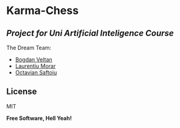 # Karma-Chess
## _Project for Uni Artificial Inteligence Course_

The Dream Team:
- [Bogdan Veltan](https://github.com/bveltan)
- [Laurentiu Morar](https://github.com/LaurentiuMorar7645)
- [Octavian Saftoiu](https://github.com/ShivaJormungandr)

## License
MIT

**Free Software, Hell Yeah!**
